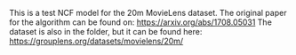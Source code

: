 This is a test NCF model for the 20m MovieLens dataset. The original paper for the algorithm can be found on: https://arxiv.org/abs/1708.05031 
The dataset is also in the folder, but it can be found here: https://grouplens.org/datasets/movielens/20m/

